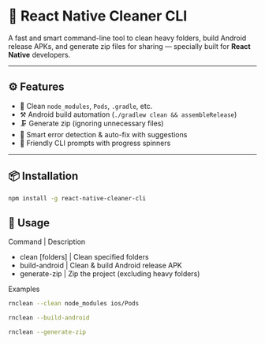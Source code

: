 # 🧹 React Native Cleaner CLI

A fast and smart command-line tool to clean heavy folders, build Android release APKs, and generate zip files for sharing — specially built for **React Native** developers.

---

## ⚙️ Features

- 🧼 Clean `node_modules`, `Pods`, `.gradle`, etc.
- ⚒️ Android build automation (`./gradlew clean && assembleRelease`)
- 🗜️ Generate zip (ignoring unnecessary files)
- 🧠 Smart error detection & auto-fix with suggestions
- 💬 Friendly CLI prompts with progress spinners

---

## 📦 Installation

```bash
npm install -g react-native-cleaner-cli
```

## 🚀 Usage

Command | Description

- clean [folders] | Clean specified folders
- build-android | Clean & build Android release APK
- generate-zip | Zip the project (excluding heavy folders)

Examples

```bash
rnclean --clean node_modules ios/Pods

rnclean --build-android

rnclean --generate-zip
```
